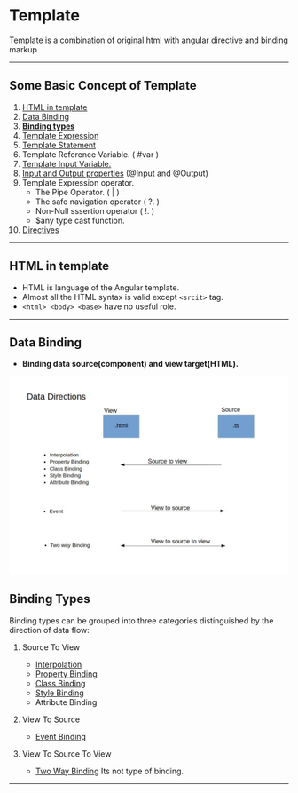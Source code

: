 # Template

Template is a combination of original html with angular directive and binding markup

---

## Some Basic Concept of Template

1. [HTML in template](#html-in-template)
2. [Data Binding](#data-binding)
3. [__Binding types__](#Binding-types)
4. [Template Expression](../Angular6-code/Component_And_Template/Interpolation/README.md#template-expression)
5. [Template Statement](../Angular6-code/Component_And_Template/Event-Binding/README.md#template-statement)
6. Template Reference Variable. ( #var )
7. [Template Input Variable.](../Angular6-code/Directives/Structure-Directives/NgForOf.md#template-input-variable)
8. [Input and Output properties](./Input_and_Output_Properties.md) (@Input and @Output)
9. Template Expression operator.
    - The Pipe Operator.  ( | )
    - The safe navigation operator ( ?. )
    - Non-Null sssertion operator ( !. )
    - $any type cast function.
10. [Directives](./Directives.md)

---

## HTML in template

- HTML is language of the Angular template.
- Almost all the HTML syntax is valid except `<srcit>` tag.
- `<html> <body> <base>` have no useful role.

---

## Data Binding

- **Binding data source(component) and view target(HTML).**

![ Data Direction ](./Image/Data_Direction.jpg "Data Direction")

## Binding Types

Binding types can be grouped into three categories distinguished by the direction of data flow:

1. Source To View
    - [Interpolation](../Angular6-code/Component_And_Template/Interpolation/README.md)
    - [Property Binding](../Angular6-code/Component_And_Template/Property-Binding/README.md)
    - [Class Binding](../Angular6-code/Component_And_Template/Class-Binding/README.md)
    - [Style Binding](../Angular6-code/Component_And_Template/Style-Binding/README.md)
    - Attribute Binding

2. View To Source
    - [Event Binding](../Angular6-code/Component_And_Template/Event-Binding/README.md)

3. View To Source To View
    - [Two Way Binding](../Angular6-code/Component_And_Template/Two-Way-Binding/README.md) 
    Its not type of binding.
---